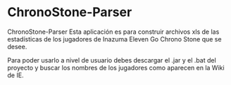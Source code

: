 # ChronoStone-Parser
ChronoStone-Parser
Esta aplicación es para construir archivos xls de las estadísticas de los jugadores de Inazuma Eleven Go Chrono Stone que se desee. 

Para poder usarlo a nivel de usuario debes descargar el .jar y el .bat del proyecto y buscar los nombres de los jugadores como aparecen en la Wiki de IE.
